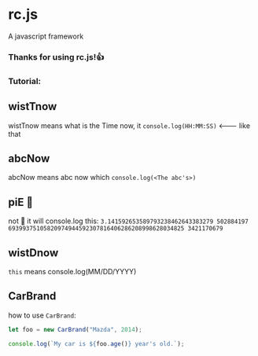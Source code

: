 # rc.js
A javascript framework

### Thanks for using rc.js!👍

### Tutorial:

## wistTnow
wistTnow means what is the Time now, it `console.log(HH:MM:SS)` <--- like that

## abcNow
abcNow means abc now which `console.log(<The abc's>)`

## piE 🤣
not 🥧 it will console.log this: `3.141592653589793238462643383279 502884197 69399375105820974944592307816406286208998628034825 3421170679`

## wistDnow
`this` means console.log(MM/DD/YYYY)

## CarBrand
how to use `CarBrand`:

```javascript
let foo = new CarBrand("Mazda", 2014);

console.log(`My car is ${foo.age()} year's old.`);
```

